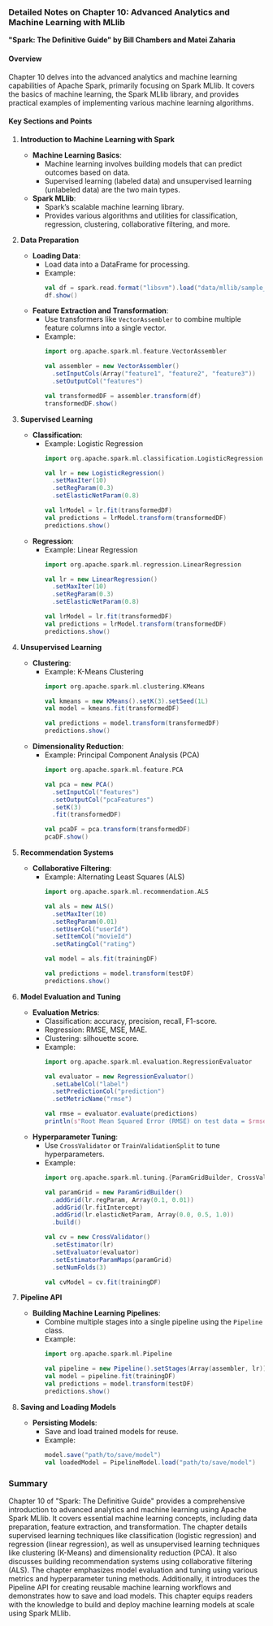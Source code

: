 ### Detailed Notes on Chapter 10: Advanced Analytics and Machine Learning with MLlib
**"Spark: The Definitive Guide" by Bill Chambers and Matei Zaharia**

#### **Overview**
Chapter 10 delves into the advanced analytics and machine learning capabilities of Apache Spark, primarily focusing on Spark MLlib. It covers the basics of machine learning, the Spark MLlib library, and provides practical examples of implementing various machine learning algorithms.

#### **Key Sections and Points**

1. **Introduction to Machine Learning with Spark**
   - **Machine Learning Basics**:
     - Machine learning involves building models that can predict outcomes based on data.
     - Supervised learning (labeled data) and unsupervised learning (unlabeled data) are the two main types.
   - **Spark MLlib**:
     - Spark’s scalable machine learning library.
     - Provides various algorithms and utilities for classification, regression, clustering, collaborative filtering, and more.

2. **Data Preparation**
   - **Loading Data**:
     - Load data into a DataFrame for processing.
     - Example:
       ```scala
       val df = spark.read.format("libsvm").load("data/mllib/sample_libsvm_data.txt")
       df.show()
       ```
   - **Feature Extraction and Transformation**:
     - Use transformers like `VectorAssembler` to combine multiple feature columns into a single vector.
     - Example:
       ```scala
       import org.apache.spark.ml.feature.VectorAssembler

       val assembler = new VectorAssembler()
         .setInputCols(Array("feature1", "feature2", "feature3"))
         .setOutputCol("features")

       val transformedDF = assembler.transform(df)
       transformedDF.show()
       ```

3. **Supervised Learning**
   - **Classification**:
     - Example: Logistic Regression
       ```scala
       import org.apache.spark.ml.classification.LogisticRegression

       val lr = new LogisticRegression()
         .setMaxIter(10)
         .setRegParam(0.3)
         .setElasticNetParam(0.8)

       val lrModel = lr.fit(transformedDF)
       val predictions = lrModel.transform(transformedDF)
       predictions.show()
       ```
   - **Regression**:
     - Example: Linear Regression
       ```scala
       import org.apache.spark.ml.regression.LinearRegression

       val lr = new LinearRegression()
         .setMaxIter(10)
         .setRegParam(0.3)
         .setElasticNetParam(0.8)

       val lrModel = lr.fit(transformedDF)
       val predictions = lrModel.transform(transformedDF)
       predictions.show()
       ```

4. **Unsupervised Learning**
   - **Clustering**:
     - Example: K-Means Clustering
       ```scala
       import org.apache.spark.ml.clustering.KMeans

       val kmeans = new KMeans().setK(3).setSeed(1L)
       val model = kmeans.fit(transformedDF)

       val predictions = model.transform(transformedDF)
       predictions.show()
       ```
   - **Dimensionality Reduction**:
     - Example: Principal Component Analysis (PCA)
       ```scala
       import org.apache.spark.ml.feature.PCA

       val pca = new PCA()
         .setInputCol("features")
         .setOutputCol("pcaFeatures")
         .setK(3)
         .fit(transformedDF)

       val pcaDF = pca.transform(transformedDF)
       pcaDF.show()
       ```

5. **Recommendation Systems**
   - **Collaborative Filtering**:
     - Example: Alternating Least Squares (ALS)
       ```scala
       import org.apache.spark.ml.recommendation.ALS

       val als = new ALS()
         .setMaxIter(10)
         .setRegParam(0.01)
         .setUserCol("userId")
         .setItemCol("movieId")
         .setRatingCol("rating")

       val model = als.fit(trainingDF)

       val predictions = model.transform(testDF)
       predictions.show()
       ```

6. **Model Evaluation and Tuning**
   - **Evaluation Metrics**:
     - Classification: accuracy, precision, recall, F1-score.
     - Regression: RMSE, MSE, MAE.
     - Clustering: silhouette score.
     - Example:
       ```scala
       import org.apache.spark.ml.evaluation.RegressionEvaluator

       val evaluator = new RegressionEvaluator()
         .setLabelCol("label")
         .setPredictionCol("prediction")
         .setMetricName("rmse")

       val rmse = evaluator.evaluate(predictions)
       println(s"Root Mean Squared Error (RMSE) on test data = $rmse")
       ```
   - **Hyperparameter Tuning**:
     - Use `CrossValidator` or `TrainValidationSplit` to tune hyperparameters.
     - Example:
       ```scala
       import org.apache.spark.ml.tuning.{ParamGridBuilder, CrossValidator}

       val paramGrid = new ParamGridBuilder()
         .addGrid(lr.regParam, Array(0.1, 0.01))
         .addGrid(lr.fitIntercept)
         .addGrid(lr.elasticNetParam, Array(0.0, 0.5, 1.0))
         .build()

       val cv = new CrossValidator()
         .setEstimator(lr)
         .setEvaluator(evaluator)
         .setEstimatorParamMaps(paramGrid)
         .setNumFolds(3)

       val cvModel = cv.fit(trainingDF)
       ```

7. **Pipeline API**
   - **Building Machine Learning Pipelines**:
     - Combine multiple stages into a single pipeline using the `Pipeline` class.
     - Example:
       ```scala
       import org.apache.spark.ml.Pipeline

       val pipeline = new Pipeline().setStages(Array(assembler, lr))
       val model = pipeline.fit(trainingDF)
       val predictions = model.transform(testDF)
       predictions.show()
       ```

8. **Saving and Loading Models**
   - **Persisting Models**:
     - Save and load trained models for reuse.
     - Example:
       ```scala
       model.save("path/to/save/model")
       val loadedModel = PipelineModel.load("path/to/save/model")
       ```

### **Summary**
Chapter 10 of "Spark: The Definitive Guide" provides a comprehensive introduction to advanced analytics and machine learning using Apache Spark MLlib. It covers essential machine learning concepts, including data preparation, feature extraction, and transformation. The chapter details supervised learning techniques like classification (logistic regression) and regression (linear regression), as well as unsupervised learning techniques like clustering (K-Means) and dimensionality reduction (PCA). It also discusses building recommendation systems using collaborative filtering (ALS). The chapter emphasizes model evaluation and tuning using various metrics and hyperparameter tuning methods. Additionally, it introduces the Pipeline API for creating reusable machine learning workflows and demonstrates how to save and load models. This chapter equips readers with the knowledge to build and deploy machine learning models at scale using Spark MLlib.